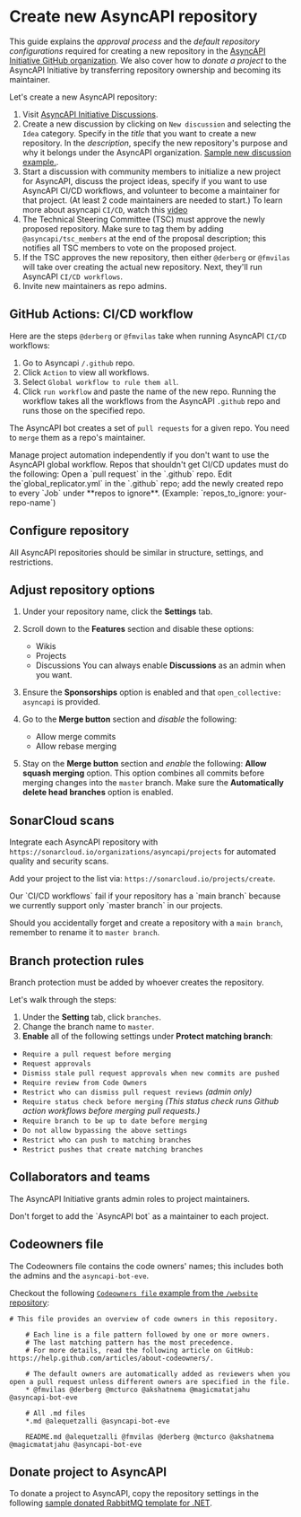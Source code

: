 # Create new AsyncAPI repository
This guide explains the _approval process_ and the _default repository configurations_ required for creating a new repository in the [AsyncAPI Initiative GitHub organization](https://github.com/asyncapi). We also cover how to _donate a project_ to the AsyncAPI Initiative by transferring repository ownership and becoming its maintainer. 

Let's create a new AsyncAPI repository:
1. Visit [AsyncAPI Initiative Discussions](https://github.com/orgs/asyncapi/discussions).
2. Create a new discussion by clicking on `New discussion` and selecting the `Idea` category. Specify in the _title_ that you want to create a new repository. In the _description_, specify the new repository's purpose and why it belongs under the AsyncAPI organization. [Sample new discussion example.](https://github.com/orgs/asyncapi/discussions/300).
3. Start a discussion with community members to initialize a new project for AsyncAPI, discuss the project ideas, specify if you want to use AsyncAPI CI/CD workflows, and volunteer to become a maintainer for that project. (At least 2 code maintainers are needed to start.)
To learn more about asyncapi `CI/CD`, watch this [video](https://www.youtube.com/watch?v=DsQfmlc3Ubo)
4. The Technical Steering Committee (TSC) must approve the newly proposed repository. Make sure to tag them by adding `@asyncapi/tsc_members` at the end of the proposal description; this notifies all TSC members to vote on the proposed project.
5. If the TSC approves the new repository, then either `@derberg` or `@fmvilas` will take over creating the actual new repository. Next, they'll run AsyncAPI `CI/CD workflows`. 
6. Invite new maintainers as repo admins.

## GitHub Actions: CI/CD workflow
Here are the steps `@derberg` or `@fmvilas` take when running AsyncAPI `CI/CD` workflows:
1. Go to Asyncapi `/.github` repo.
2. Click `Action` to view all workflows.
3. Select `Global workflow to rule them all`.
4. Click `run workflow` and paste the name of the new repo. Running the workflow takes all the workflows from the AsyncAPI `.github` repo and runs those on the specified repo.

The AsyncAPI bot creates a set of `pull requests` for a given repo. You need to `merge` them as a repo's maintainer.

<Remember>
 Manage project automation independently if you don't want to use the AsyncAPI global workflow.
</Remember>
<Remember>
Repos that shouldn't get CI/CD updates must do the following:
Open a `pull request` in the `.github` repo. 
Edit the`global_replicator.yml` in the `.github` repo; add the newly created repo to every `Job` under **repos to ignore**. (Example: `repos_to_ignore: your-repo-name`) 
</Remember>

## Configure repository
All AsyncAPI repositories should be similar in structure, settings, and restrictions. 

## Adjust repository options
1. Under your repository name, click the **Settings** tab. 
2. Scroll down to the **Features** section and disable these options:
    - Wikis
    - Projects
    - Discussions
You can always enable **Discussions** as an admin when you want.

3. Ensure the **Sponsorships** option is enabled and that `open_collective: asyncapi` is provided.

3. Go to the **Merge button** section and _disable_ the following:
    - Allow merge commits
    - Allow rebase merging

4. Stay on the **Merge button** section and _enable_ the following: 
**Allow squash merging** option. This option combines all commits before merging changes into the `master` branch.
Make sure the **Automatically delete head branches** option is enabled.

## SonarCloud scans
Integrate each AsyncAPI repository with `https://sonarcloud.io/organizations/asyncapi/projects` for automated quality and security scans. 

Add your project to the list via: `https://sonarcloud.io/projects/create`.

<Remember>
Our `CI/CD workflows` fail if your repository has a `main branch` because we currently support only `master branch` in our projects.

Should you accidentally forget and create a repository with a `main branch`, remember to rename it to `master branch`. 
</Remember>
 
## Branch protection rules
Branch protection must be added by whoever creates the repository. 

Let's walk through the steps:
1. Under the **Setting** tab, click `branches`.
2. Change the branch name to `master`.
3. **Enable** all of the following settings under **Protect matching branch**:
- `Require a pull request before merging`
- `Request approvals`
- `Dismiss stale pull request approvals when new commits are pushed`
- `Require review from Code Owners`
- `Restrict who can dismiss pull request reviews` _(admin only)_
- `Require status check before merging` _(This status check runs Github action workflows before merging pull requests.)_
- `Require branch to be up to date before merging`
- `Do not allow bypassing the above settings`
- `Restrict who can push to matching branches`
- `Restrict pushes that create matching branches`

## Collaborators and teams
The AsyncAPI Initiative grants admin roles to project maintainers.

<Remember>
Don't forget to add the `AsyncAPI bot` as a maintainer to each project.
</Remember>

## Codeowners file
The Codeowners file contains the code owners' names; this includes both the admins and the `asyncapi-bot-eve`.

Checkout the following [`Codeowners file` example from the `/website` repository](https://github.com/asyncapi/website/blob/master/CODEOWNERS):
```
# This file provides an overview of code owners in this repository.
	 
	# Each line is a file pattern followed by one or more owners.
	# The last matching pattern has the most precedence.
	# For more details, read the following article on GitHub: https://help.github.com/articles/about-codeowners/.
	 
	# The default owners are automatically added as reviewers when you open a pull request unless different owners are specified in the file.
	* @fmvilas @derberg @mcturco @akshatnema @magicmatatjahu @asyncapi-bot-eve
	 
	# All .md files
	*.md @alequetzalli @asyncapi-bot-eve
	 
	README.md @alequetzalli @fmvilas @derberg @mcturco @akshatnema @magicmatatjahu @asyncapi-bot-eve
```

## Donate project to AsyncAPI
To donate a project to AsyncAPI, copy the repository settings in the following [sample donated RabbitMQ template for .NET](https://github.com/mr-nuno/dotnet-rabbitmq-template).
